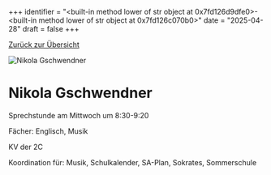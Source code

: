 
+++
identifier = "<built-in method lower of str object at 0x7fd126d9dfe0>-<built-in method lower of str object at 0x7fd126c070b0>"
date = "2025-04-28"
draft = false
+++

 [Zurück zur Übersicht](/schule/personen/)

<div class="row">
<div class="column">
<img src="/images/personal/Gschwendner.jpg" alt="Nikola Gschwendner"> 
</div>
<div class="column">

# Nikola Gschwendner

Sprechstunde am Mittwoch um 8:30-9:20

Fächer: Englisch,  Musik

KV der 2C









Koordination für: Musik, Schulkalender, SA-Plan, Sokrates, Sommerschule

</div>
</div> 

